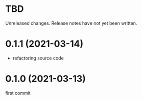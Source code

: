 TBD
===
Unreleased changes. Release notes have not yet been written.

0.1.1 (2021-03-14)
=====

* refactoring source code

0.1.0 (2021-03-13)
=====

first commit
